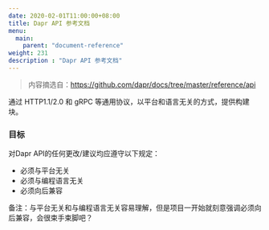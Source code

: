 ```yaml
---
date: 2020-02-01T11:00:00+08:00
title: Dapr API 参考文档
menu:
  main:
    parent: "document-reference"
weight: 231
description : "Dapr API 参考文档"
---
```


> 内容摘选自：https://github.com/dapr/docs/tree/master/reference/api

通过 HTTP1.1/2.0 和 gRPC 等通用协议，以平台和语言无关的方式，提供构建块。

### 目标

对Dapr API的任何更改/建议均应遵守以下规定：

- 必须与平台无关
- 必须与编程语言无关
- 必须向后兼容

备注：与平台无关和与编程语言无关容易理解，但是项目一开始就刻意强调必须向后兼容，会很束手束脚吧？